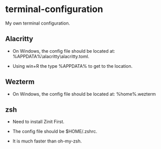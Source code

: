 # terminal-configuration

My own terminal configuration.

## Alacritty

- On Windows, the config file should be located at: %APPDATA%\alacritty\alacritty.toml.

- Using win+R the type %APPDATA% to get to the location.

## Wezterm

- On Windows, the config file should be located at: %home%\.wezterm

## zsh

- Need to install Zinit First.

- The config file should be $HOME/.zshrc.

- It is much faster than oh-my-zsh.
